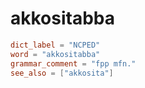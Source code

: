 # akkositabba

``` toml
dict_label = "NCPED"
word = "akkositabba"
grammar_comment = "fpp mfn."
see_also = ["akkosita"]
```

